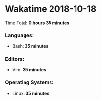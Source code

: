 # Wakatime 2018-10-18

Time Total: **0 hours 35 minutes**

### Languages:
- Bash: **35 minutes** 

### Editors:
- Vim: **35 minutes** 

### Operating Systems:
- Linux: **35 minutes** 

